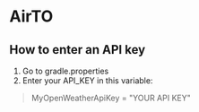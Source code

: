 # AirTO

## How to enter an API key
1. Go to gradle.properties
2. Enter your API_KEY in this variable:

 > MyOpenWeatherApiKey = "YOUR API KEY"
